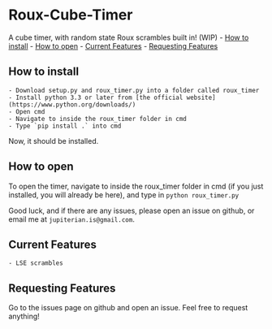 # Roux-Cube-Timer
A cube timer, with random state Roux scrambles built in! (WIP)
	- [How to install](#how-to-install)
	- [How to open](#how-to-open)
	- [Current Features](#current-features)
	- [Requesting Features](#requesting-features)

## How to install
	- Download setup.py and roux_timer.py into a folder called roux_timer
	- Install python 3.3 or later from [the official website](https://www.python.org/downloads/)
	- Open cmd
	- Navigate to inside the roux_timer folder in cmd
	- Type `pip install .` into cmd

Now, it should be installed.

## How to open
To open the timer, navigate to inside the roux_timer folder in cmd (if you just installed, you will already be here), and type in `python roux_timer.py`

Good luck, and if there are any issues, please open an issue on github, or email me at `jupiterian.is@gmail.com`.

## Current Features
	- LSE scrambles

## Requesting Features
Go to the issues page on github and open an issue. Feel free to request anything!
